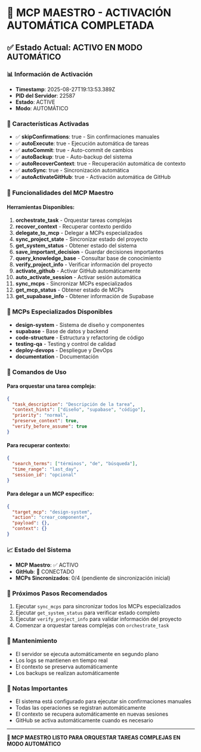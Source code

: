 # 🎯 MCP MAESTRO - ACTIVACIÓN AUTOMÁTICA COMPLETADA

## ✅ Estado Actual: ACTIVO EN MODO AUTOMÁTICO

### 📊 Información de Activación
- **Timestamp**: 2025-08-27T19:13:53.389Z
- **PID del Servidor**: 22587
- **Estado**: ACTIVE
- **Modo**: AUTOMÁTICO

### 🚀 Características Activadas
- ✅ **skipConfirmations**: true - Sin confirmaciones manuales
- ✅ **autoExecute**: true - Ejecución automática de tareas
- ✅ **autoCommit**: true - Auto-commit de cambios
- ✅ **autoBackup**: true - Auto-backup del sistema
- ✅ **autoRecoverContext**: true - Recuperación automática de contexto
- ✅ **autoSync**: true - Sincronización automática
- ✅ **autoActivateGitHub**: true - Activación automática de GitHub

### 🎯 Funcionalidades del MCP Maestro

#### Herramientas Disponibles:
1. **orchestrate_task** - Orquestar tareas complejas
2. **recover_context** - Recuperar contexto perdido
3. **delegate_to_mcp** - Delegar a MCPs especializados
4. **sync_project_state** - Sincronizar estado del proyecto
5. **get_system_status** - Obtener estado del sistema
6. **save_important_decision** - Guardar decisiones importantes
7. **query_knowledge_base** - Consultar base de conocimiento
8. **verify_project_info** - Verificar información del proyecto
9. **activate_github** - Activar GitHub automáticamente
10. **auto_activate_session** - Activar sesión automática
11. **sync_mcps** - Sincronizar MCPs especializados
12. **get_mcp_status** - Obtener estado de MCPs
13. **get_supabase_info** - Obtener información de Supabase

### 🔄 MCPs Especializados Disponibles
- **design-system** - Sistema de diseño y componentes
- **supabase** - Base de datos y backend
- **code-structure** - Estructura y refactoring de código
- **testing-qa** - Testing y control de calidad
- **deploy-devops** - Despliegue y DevOps
- **documentation** - Documentación

### 🎯 Comandos de Uso

#### Para orquestar una tarea compleja:
```json
{
  "task_description": "Descripción de la tarea",
  "context_hints": ["diseño", "supabase", "código"],
  "priority": "normal",
  "preserve_context": true,
  "verify_before_assume": true
}
```

#### Para recuperar contexto:
```json
{
  "search_terms": ["términos", "de", "búsqueda"],
  "time_range": "last_day",
  "session_id": "opcional"
}
```

#### Para delegar a un MCP específico:
```json
{
  "target_mcp": "design-system",
  "action": "crear_componente",
  "payload": {},
  "context": {}
}
```

### 📈 Estado del Sistema
- **MCP Maestro**: ✅ ACTIVO
- **GitHub**: 🔗 CONECTADO
- **MCPs Sincronizados**: 0/4 (pendiente de sincronización inicial)

### 🎯 Próximos Pasos Recomendados
1. Ejecutar `sync_mcps` para sincronizar todos los MCPs especializados
2. Ejecutar `get_system_status` para verificar estado completo
3. Ejecutar `verify_project_info` para validar información del proyecto
4. Comenzar a orquestar tareas complejas con `orchestrate_task`

### 🔧 Mantenimiento
- El servidor se ejecuta automáticamente en segundo plano
- Los logs se mantienen en tiempo real
- El contexto se preserva automáticamente
- Los backups se realizan automáticamente

### 📝 Notas Importantes
- El sistema está configurado para ejecutar sin confirmaciones manuales
- Todas las operaciones se registran automáticamente
- El contexto se recupera automáticamente en nuevas sesiones
- GitHub se activa automáticamente cuando es necesario

---
**🎯 MCP MAESTRO LISTO PARA ORQUESTAR TAREAS COMPLEJAS EN MODO AUTOMÁTICO**
